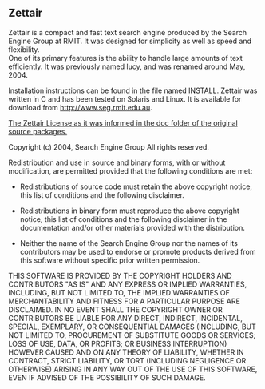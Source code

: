## Zettair
Zettair is a compact and fast text search engine produced by the Search Engine 
Group at RMIT. It was designed for simplicity as well as speed and flexibility.  
One of its primary features is the ability to handle large amounts of text 
efficiently. It was previously named lucy, and was renamed around May, 2004.

Installation instructions can be found in the file named INSTALL. Zettair was
written in C and has been tested on Solaris and Linux. It is available for 
download from http://www.seg.rmit.edu.au.

[The Zettair License as it was informed in the doc folder of the original source packages.](http://htmlpreview.github.io/?https://github.com/cyclaero/zettair/blob/master/origin/doc/copying.html)

Copyright (c) 2004, Search Engine Group
All rights reserved.

Redistribution and use in source and binary forms, with or without modification, are permitted
provided that the following conditions are met:

- Redistributions of source code must retain the above copyright notice,
  this list of conditions and the following disclaimer.

- Redistributions in binary form must reproduce the above copyright notice,
  this list of conditions and the following disclaimer in the documentation
  and/or other materials provided with the distribution.
  
- Neither the name of the Search Engine Group nor the names of its contributors
  may be used to endorse or promote products derived from this software without
  specific prior written permission.

THIS SOFTWARE IS PROVIDED BY THE COPYRIGHT HOLDERS AND CONTRIBUTORS "AS IS" AND
ANY EXPRESS OR IMPLIED WARRANTIES, INCLUDING, BUT NOT LIMITED TO, THE IMPLIED
WARRANTIES OF MERCHANTABILITY AND FITNESS FOR A PARTICULAR PURPOSE ARE DISCLAIMED.
IN NO EVENT SHALL THE COPYRIGHT OWNER OR CONTRIBUTORS BE LIABLE FOR ANY DIRECT,
INDIRECT, INCIDENTAL, SPECIAL, EXEMPLARY, OR CONSEQUENTIAL DAMAGES (INCLUDING,
BUT NOT LIMITED TO, PROCUREMENT OF SUBSTITUTE GOODS OR SERVICES; LOSS OF USE,
DATA, OR PROFITS; OR BUSINESS INTERRUPTION) HOWEVER CAUSED AND ON ANY THEORY OF
LIABILITY, WHETHER IN CONTRACT, STRICT LIABILITY, OR TORT (INCLUDING NEGLIGENCE
OR OTHERWISE) ARISING IN ANY WAY OUT OF THE USE OF THIS SOFTWARE, EVEN IF ADVISED
OF THE POSSIBILITY OF SUCH DAMAGE.
